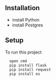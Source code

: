 
## Installation
  * install Python
  * install Postgres
## Setup 
To run this project
```
  open cmd
  pip install flask
  pip install request
  pip install os
```
  
  
